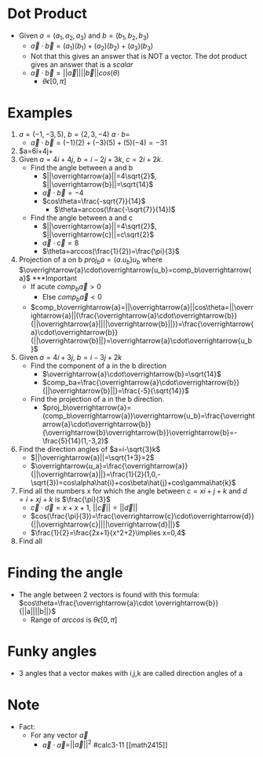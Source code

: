 # Dot Product

- Given $a=(a_1,a_2,a_3)$ and $b=(b_1,b_2,b_3)$
	- $\overrightarrow{a}\cdot\overrightarrow{b}=(a_1)(b_1)+(a_2)(b_2)+(a_3)(b_3)$ 
	- Not that this gives an answer that is NOT a vector. The dot product gives an answer that is a $scalar$
	- $\overrightarrow{a}\cdot\overrightarrow{b}=||\overrightarrow{a}||||\overrightarrow{b}||cos(\theta)$
		- $\theta\epsilon[0,\pi]$

# Examples
1. $a = (-1,-3,5)$, $b=(2,3,-4)$ $a\cdot b=$
	- $\overrightarrow{a}\cdot\overrightarrow{b}=(-1)(2)+(-3)(5)+(5)(-4)=-31$
2. $a=6i+4j+
3. Given $a=4i+4j$, $b=i-2j+3k$, $c=2i+2k$. 
	- Find the angle between a and b
		- $||\overrightarrow{a}||=4\sqrt{2}$, $||\overrightarrow{b}||=\sqrt{14}$
		- $\overrightarrow{a}\cdot\overrightarrow{b}=-4$
		- $cos\theta=\frac{-sqrt{7}}{14}$
			- $\theta=arccos(\frac{-\sqrt{7}}{14})$
	- Find the angle between a and c
		- $||\overrightarrow{a}||=4\sqrt{2}$, $||\overrightarrow{c}||=c\sqrt{2}$
		- $\overrightarrow{a}\cdot\overrightarrow{c}=8$
		- $\theta=arccos(\frac{1}{2})=\frac{\pi}{3}$
4. Projection of a on b $proj_{b}a=(a.u_b)u_b$ where $\overrightarrow{a}\cdot\overrightarrow{u_b}=comp_b\overrightarrow{a}$ ***Important
	- If acute $comp_b\overrightarrow{a} \gt 0$
		- Else $comp_b\overrightarrow{a} \lt 0$
	- $comp_b\overrightarrow{a}=||\overrightarrow{a}||cos\theta=||\overrightarrow{a}||(\frac{\overrightarrow{a}\cdot\overrightarrow{b}}{||\overrightarrow{a}||||\overrightarrow{b}||})=\frac{\overrightarrow{a}\cdot\overrightarrow{b}}{||\overrightarrow{b}||}=\overrightarrow{a}\cdot\overrightarrow{u_b}$
5. Given $a=4i+3j$, $b=i-3j+2k$
	- Find the component of a in the b direction
		- $\overrightarrow{a}\cdot\overrightarrow{b}=\sqrt{14}$
		- $comp_ba=\frac{\overrightarrow{a}\cdot\overrightarrow{b}}{||\overrightarrow{b}||}=\frac{-5}{\sqrt{14}}$
	- Find the projection of a in the b direction.
		- $proj_b\overrightarrow{a}=(comp_b\overrightarrow{a})\overrightarrow{u_b}=\frac{\overrightarrow{a}\cdot\overrightarrow{b}}{\overrightarrow{b}\overrightarrow{b}}\overrightarrow{b}=-\frac{5}{14}(1,-3,2)$
6. Find the direction angles of $a=i-\sqrt{3}k$
	- $||\overrightarrow{a}||=\sqrt{1+3}=2$
	- $\overrightarrow{u_a}=\frac{\overrightarrow{a}}{||\overrightarrow{a}||}=\frac{1}{2}(1,0,-\sqrt{3})=cos\alpha\hat{i}+cos\beta\hat{j}+cos\gamma\hat{k}$
7. Find all the numbers x for which the angle between $c=xi+j+k$ and $d=i+xj+k$ is $\frac{\pi}{3}$
	- $\overrightarrow{c}\cdot\overrightarrow{d}=x+x+1$, $||\overrightarrow{c}||=||\overrightarrow{d}||$
	- $cos(\frac{\pi}{3})=\frac{\overrightarrow{c}\cdot\overrightarrow{d}}{||\overrightarrow{c}||||\overrightarrow{d}||}$
	- $\frac{1}{2}=\frac{2x+1}{x^2+2}\implies x=0,4$
8. Find all
# Finding the angle
- The angle between 2 vectors is found with this formula: $cos\theta=\frac{\overrightarrow{a}\cdot \overrightarrow{b}}{||a||||b||}$
	- Range of $arccos$ is $\theta\epsilon[0,\pi]$

# Funky angles
- 3 angles that a vector makes with i,j,k are called direction angles of a
# Note
- Fact:
	- For any vector $\overrightarrow{a}$
		- $\overrightarrow{a}\cdot\overrightarrow{a}$=$||\overrightarrow{a}||^2$ 
#calc3-11 [[math2415]]
